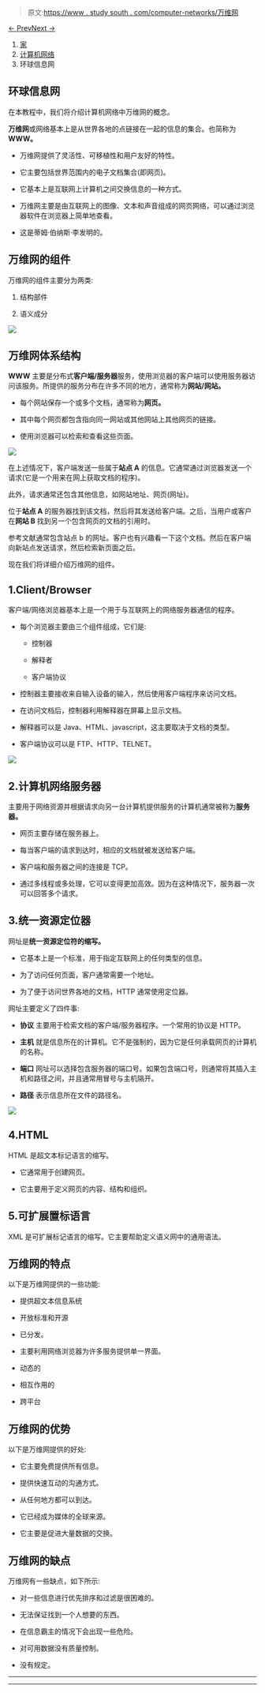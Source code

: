> 原文:[https://www . study south . com/computer-networks/万维网](https://www.studytonight.com/computer-networks/world-wide-web)

[← Prev](/computer-networks/mime-protocol "MIME Protocol")[Next →](/computer-networks/ssh-secure-shell "SSH")

<nav aria-label="breadcrumb">

1.  [家](/)
2.  [计算机网络](/computer-networks)
3.  环球信息网

</nav>

<article>

# 环球信息网

在本教程中，我们将介绍计算机网络中万维网的概念。

**万维网**或网络基本上是从世界各地的点链接在一起的信息的集合。也简称为 **WWW。**

*   万维网提供了灵活性、可移植性和用户友好的特性。

*   它主要包括世界范围内的电子文档集合(即网页)。

*   它基本上是互联网上计算机之间交换信息的一种方式。

*   万维网主要是由互联网上的图像、文本和声音组成的网页网络，可以通过浏览器软件在浏览器上简单地查看。

*   这是蒂姆·伯纳斯·李发明的。

## 万维网的组件

万维网的组件主要分为两类:

1.  结构部件

2.  语义成分

![](../Images/46f3914c28138f2ea5ed9f3b8bff828d.png)

## 万维网体系结构

**WWW** 主要是分布式**客户端/服务器**服务，使用浏览器的客户端可以使用服务器访问该服务。所提供的服务分布在许多不同的地方，通常称为**网站/网站。**

*   每个网站保存一个或多个文档，通常称为**网页。**

*   其中每个网页都包含指向同一网站或其他网站上其他网页的链接。

*   使用浏览器可以检索和查看这些页面。

![](../Images/5a002a64a2c837e01b1f1fad3b85a8ed.png)

在上述情况下，客户端发送一些属于**站点 A** 的信息。它通常通过浏览器发送一个请求(它是一个用来在网上获取文档的程序)。

此外，请求通常还包含其他信息，如网站地址、网页(网址)。

位于**站点 A** 的服务器找到该文档，然后将其发送给客户端。之后，当用户或客户在**网站 B** 找到另一个包含网页的文档的引用时。

参考文献通常包含站点 b 的网址。客户也有兴趣看一下这个文档。然后在客户端向新站点发送请求，然后检索新页面之后。

现在我们将详细介绍万维网的组件。

## 1.Client/Browser

客户端/网络浏览器基本上是一个用于与互联网上的网络服务器通信的程序。

*   每个浏览器主要由三个组件组成，它们是:
    *   控制器

    *   解释者

    *   客户端协议

*   控制器主要接收来自输入设备的输入，然后使用客户端程序来访问文档。

*   在访问文档后，控制器利用解释器在屏幕上显示文档。

*   解释器可以是 Java、HTML、javascript，这主要取决于文档的类型。

*   客户端协议可以是 FTP、HTTP、TELNET。

![](../Images/2408bb312f7def3dc91a65d3717bb490.png)

## 2.计算机网络服务器

主要用于网络资源并根据请求向另一台计算机提供服务的计算机通常被称为**服务器。**

*   网页主要存储在服务器上。

*   每当客户端的请求到达时，相应的文档就被发送给客户端。

*   客户端和服务器之间的连接是 TCP。

*   通过多线程或多处理，它可以变得更加高效。因为在这种情况下，服务器一次可以回答多个请求。

## 3.统一资源定位器

网址是**统一资源定位符的缩写。**

*   它基本上是一个标准，用于指定互联网上的任何类型的信息。

*   为了访问任何页面，客户通常需要一个地址。

*   为了便于访问世界各地的文档，HTTP 通常使用定位器。

网址主要定义了四件事:

*   **协议**
    主要用于检索文档的客户端/服务器程序。一个常用的协议是 HTTP。

*   **主机**
    就是信息所在的计算机。它不是强制的，因为它是任何承载网页的计算机的名称。

*   **端口**
    网址可以选择包含服务器的端口号。如果包含端口号，则通常将其插入主机和路径之间，并且通常用冒号与主机隔开。

*   **路径**
    表示信息所在文件的路径名。

![](../Images/261fb0b7358326b0561abe52113bec6a.png)

## 4.HTML

HTML 是超文本标记语言的缩写。

*   它通常用于创建网页。

*   它主要用于定义网页的内容、结构和组织。

## 5.可扩展置标语言

XML 是可扩展标记语言的缩写。它主要帮助定义语义网中的通用语法。

## 万维网的特点

以下是万维网提供的一些功能:

*   提供超文本信息系统

*   开放标准和开源

*   已分发。

*   主要利用网络浏览器为许多服务提供单一界面。

*   动态的

*   相互作用的

*   跨平台

## 万维网的优势

以下是万维网提供的好处:

*   它主要免费提供所有信息。

*   提供快速互动的沟通方式。

*   从任何地方都可以到达。

*   它已经成为媒体的全球来源。

*   它主要是促进大量数据的交换。

## 万维网的缺点

万维网有一些缺点，如下所示:

*   对一些信息进行优先排序和过滤是很困难的。

*   无法保证找到一个人想要的东西。

*   在信息霸主的情况下会出现一些危险。

*   对可用数据没有质量控制。

*   没有规定。

</article>

* * *

* * *